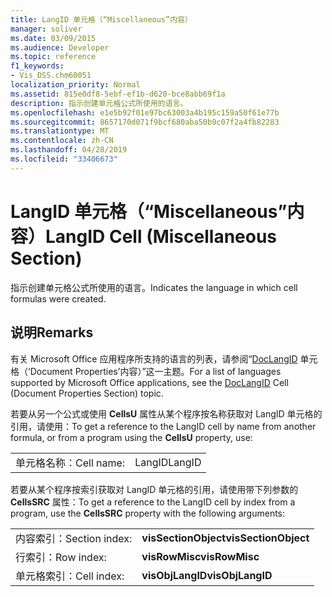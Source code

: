 ```yaml
---
title: LangID 单元格（“Miscellaneous”内容）
manager: soliver
ms.date: 03/09/2015
ms.audience: Developer
ms.topic: reference
f1_keywords:
- Vis_DSS.chm60051
localization_priority: Normal
ms.assetid: 815e0df8-5ebf-ef1b-d620-bce8abb69f1a
description: 指示创建单元格公式所使用的语言。
ms.openlocfilehash: e1e5b92f01e97bc63003a4b195c159a50f61e77b
ms.sourcegitcommit: 8657170d071f9bcf680aba50b9c07f2a4fb82283
ms.translationtype: MT
ms.contentlocale: zh-CN
ms.lasthandoff: 04/28/2019
ms.locfileid: "33406673"
---
```

# <a name="langid-cell-miscellaneous-section"></a><span data-ttu-id="a57f3-103">LangID 单元格（“Miscellaneous”内容）</span><span class="sxs-lookup"><span data-stu-id="a57f3-103">LangID Cell (Miscellaneous Section)</span></span>

<span data-ttu-id="a57f3-104">指示创建单元格公式所使用的语言。</span><span class="sxs-lookup"><span data-stu-id="a57f3-104">Indicates the language in which cell formulas were created.</span></span> 
  
## <a name="remarks"></a><span data-ttu-id="a57f3-105">说明</span><span class="sxs-lookup"><span data-stu-id="a57f3-105">Remarks</span></span>

<span data-ttu-id="a57f3-106">有关 Microsoft Office 应用程序所支持的语言的列表，请参阅“[DocLangID](doclangid-cell-document-properties-section.md) 单元格（‘Document Properties’内容）”这一主题。</span><span class="sxs-lookup"><span data-stu-id="a57f3-106">For a list of languages supported by Microsoft Office applications, see the [DocLangID](doclangid-cell-document-properties-section.md) Cell (Document Properties Section) topic.</span></span> 
  
<span data-ttu-id="a57f3-107">若要从另一个公式或使用 **CellsU** 属性从某个程序按名称获取对 LangID 单元格的引用，请使用：</span><span class="sxs-lookup"><span data-stu-id="a57f3-107">To get a reference to the LangID cell by name from another formula, or from a program using the **CellsU** property, use:</span></span> 
  
|||
|:-----|:-----|
| <span data-ttu-id="a57f3-108">单元格名称：</span><span class="sxs-lookup"><span data-stu-id="a57f3-108">Cell name:</span></span>  <br/> | <span data-ttu-id="a57f3-109">LangID</span><span class="sxs-lookup"><span data-stu-id="a57f3-109">LangID</span></span>  <br/> |
   
<span data-ttu-id="a57f3-110">若要从某个程序按索引获取对 LangID 单元格的引用，请使用带下列参数的 **CellsSRC** 属性：</span><span class="sxs-lookup"><span data-stu-id="a57f3-110">To get a reference to the LangID cell by index from a program, use the **CellsSRC** property with the following arguments:</span></span> 
  
|||
|:-----|:-----|
| <span data-ttu-id="a57f3-111">内容索引：</span><span class="sxs-lookup"><span data-stu-id="a57f3-111">Section index:</span></span>  <br/> |<span data-ttu-id="a57f3-112">**visSectionObject**</span><span class="sxs-lookup"><span data-stu-id="a57f3-112">**visSectionObject**</span></span> <br/> |
| <span data-ttu-id="a57f3-113">行索引：</span><span class="sxs-lookup"><span data-stu-id="a57f3-113">Row index:</span></span>  <br/> |<span data-ttu-id="a57f3-114">**visRowMisc**</span><span class="sxs-lookup"><span data-stu-id="a57f3-114">**visRowMisc**</span></span> <br/> |
| <span data-ttu-id="a57f3-115">单元格索引：</span><span class="sxs-lookup"><span data-stu-id="a57f3-115">Cell index:</span></span>  <br/> |<span data-ttu-id="a57f3-116">**visObjLangID**</span><span class="sxs-lookup"><span data-stu-id="a57f3-116">**visObjLangID**</span></span> <br/> |
   

